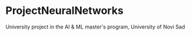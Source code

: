 # ProjectNeuralNetworks

University project in the AI & ML master's program, University of Novi Sad
